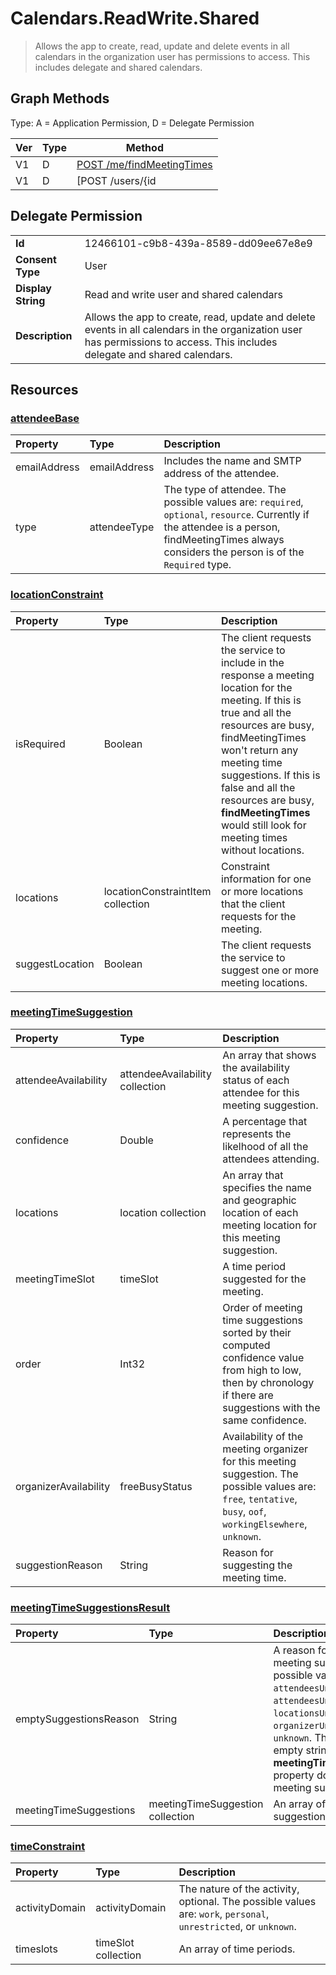 # Calendars.ReadWrite.Shared

> Allows the app to create, read, update and delete events in all calendars in the organization user has permissions to access. This includes delegate and shared calendars.
## Graph Methods

Type: A = Application Permission, D = Delegate Permission

|Ver|Type|Method|
|-------|----|------|
|V1|D|[POST /me/findMeetingTimes](https://docs.microsoft.com/graph/api/user-findmeetingtimes?view=graph-rest-1.0&tabs=http)|
|V1|D|[POST /users/{id|userPrincipalName}/findMeetingTimes](https://docs.microsoft.com/graph/api/user-findmeetingtimes?view=graph-rest-1.0&tabs=http)|
## Delegate Permission
|||
|-|-|
|**Id**|12466101-c9b8-439a-8589-dd09ee67e8e9|
|**Consent Type**|User|
|**Display String**|Read and write user and shared calendars|
|**Description**|Allows the app to create, read, update and delete events in all calendars in the organization user has permissions to access. This includes delegate and shared calendars.|
## Resources
### [attendeeBase ](https://docs.microsoft.com/graph/api/resources/attendeebase?view=graph-rest-1.0&tabs=http)
| Property	   | Type	|Description|
|:---------------|:--------|:----------|
|emailAddress|emailAddress|Includes the name and SMTP address of the attendee.|
|type|attendeeType| The type of attendee. The possible values are: `required`, `optional`, `resource`. Currently if the attendee is a person, findMeetingTimes always considers the person is of the `Required` type.|
### [locationConstraint ](https://docs.microsoft.com/graph/api/resources/locationconstraint?view=graph-rest-1.0&tabs=http)
| Property	   | Type	|Description|
|:---------------|:--------|:----------|
|isRequired|Boolean|The client requests the service to include in the response a meeting location for the meeting. If this is true and all the resources are busy, findMeetingTimes won't return any meeting time suggestions. If this is false and all the resources are busy, **findMeetingTimes** would still look for meeting times without locations. |
|locations|locationConstraintItem collection|Constraint information for one or more locations that the client requests for the meeting.|
|suggestLocation|Boolean|The client requests the service to suggest one or more meeting locations.|
### [meetingTimeSuggestion ](https://docs.microsoft.com/graph/api/resources/meetingtimesuggestion?view=graph-rest-1.0&tabs=http)
| Property	   | Type	|Description|
|:---------------|:--------|:----------|
|attendeeAvailability|attendeeAvailability collection|An array that shows the availability status of each attendee for this meeting suggestion.|
|confidence|Double|A percentage that represents the likelhood of all the attendees attending.|
|locations|location collection|An array that specifies the name and geographic location of each meeting location for this meeting suggestion.|
|meetingTimeSlot|timeSlot|A time period suggested for the meeting.|
|order|Int32|Order of meeting time suggestions sorted by their computed confidence value from high to low, then by chronology if there are suggestions with the same confidence. |
|organizerAvailability|freeBusyStatus| Availability of the meeting organizer for this meeting suggestion. The possible values are: `free`, `tentative`, `busy`, `oof`, `workingElsewhere`, `unknown`.|
|suggestionReason|String|Reason for suggesting the meeting time.|
### [meetingTimeSuggestionsResult ](https://docs.microsoft.com/graph/api/resources/meetingtimesuggestionsresult?view=graph-rest-1.0&tabs=http)
| Property	   | Type	|Description|
|:---------------|:--------|:----------|
|emptySuggestionsReason|String|A reason for not returning any meeting suggestions. The possible values are: `attendeesUnavailable`, `attendeesUnavailableOrUnknown`, `locationsUnavailable`, `organizerUnavailable`, or `unknown`. This property is an empty string if the **meetingTimeSuggestions** property does include any meeting suggestions.|
|meetingTimeSuggestions|meetingTimeSuggestion collection|An array of meeting suggestions.|
### [timeConstraint ](https://docs.microsoft.com/graph/api/resources/timeconstraint?view=graph-rest-1.0&tabs=http)
| Property       | Type    |Description|
|:---------------|:--------|:----------|
|activityDomain|activityDomain|The nature of the activity, optional. The possible values are: `work`, `personal`, `unrestricted`, or `unknown`.|
|timeslots|timeSlot collection|An array of time periods.|
